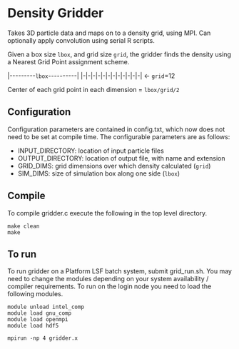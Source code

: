 
# Density Gridder

Takes 3D particle data and maps on to a density grid, using MPI. Can optionally apply convolution using serial R scripts.

Given a box size `lbox`, and grid size `grid`, the gridder finds the density using a Nearest Grid Point assignment scheme.

|---------`lbox`----------|
|-|-|-|-|-|-|-|-|-|-|-|-| <- `grid`=12

Center of each grid point in each dimension = `lbox/grid/2`

## Configuration

Configuration parameters are contained in config.txt, which now does not need to be set at compile time. The configurable parameters are as follows:

- INPUT_DIRECTORY: location of input particle files
- OUTPUT_DIRECTORY: location of output file, with name and extension
- GRID_DIMS: grid dimensions over which density calculated (`grid`)
- SIM_DIMS: size of simulation box along one side (`lbox`)

## Compile

To compile gridder.c execute the following in the top level directory.

```
make clean
make
```

## To run 

To run gridder on a Platform LSF batch system, submit grid_run.sh. You may need to change the modules depending on your system availability / compiler requirements. To run on the login node you need to load the following modules.

```
module unload intel_comp
module load gnu_comp
module load openmpi
module load hdf5

mpirun -np 4 gridder.x
```
